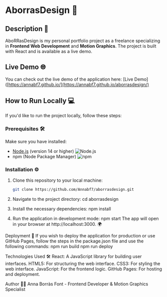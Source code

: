 # AborrasDesign 🚀

## Description 📄
AboRRasDesign is my personal portfolio project as a freelance specializing in **Frontend Web Development** and **Motion Graphics**. The project is built with React and is available as a live demo.

## Live Demo 🌐
You can check out the live demo of the application here: [Live Demo]([https://annabf7.github.io/](https://annabf7.github.io/aborrasdesign/)  
## How to Run Locally 💻

If you'd like to run the project locally, follow these steps:

### Prerequisites 🛠️
Make sure you have installed:
- [Node.js](https://nodejs.org/) (version 14 or higher) ![Node.js](https://img.shields.io/badge/Node.js-14+-green)
- npm (Node Package Manager) ![npm](https://img.shields.io/badge/npm-6+-red)

### Installation ⚙️

1. Clone this repository to your local machine:

   ```bash
   git clone https://github.com/Annabf7/aborrasdesign.git

2. Navigate to the project directory:
cd aborrasdesign


3. Install the necessary dependencies:
npm install


4. Run the application in development mode:
npm start
The app will open in your browser at http://localhost:3000. 🌍


Deployment 🚢
If you wish to deploy the application for production or use GitHub Pages, follow the steps in the package.json file and use the following commands:
npm run build
npm run deploy


Technologies Used 🛠️
React: A JavaScript library for building user interfaces.
HTML5: For structuring the web interface.
CSS3: For styling the web interface.
JavaScript: For the frontend logic.
GitHub Pages: For hosting and deployment.


Author 👩‍💻
Anna Borràs Font - Frontend Developer & Motion Graphics Specialist


